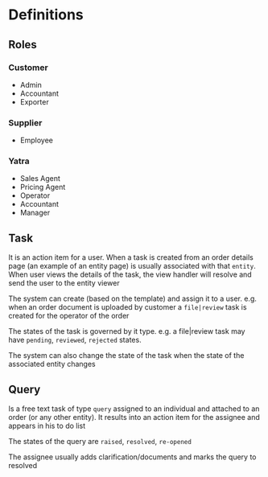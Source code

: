 # Definitions

## Roles

### Customer 

- Admin
- Accountant
- Exporter

### Supplier

- Employee

### Yatra

- Sales Agent
- Pricing Agent
- Operator
- Accountant
- Manager

## Task

It is an action item for a user. When a task is created from an order details page (an example of an entity page) is usually associated with that `entity`. When user views the details of the task, the view handler will resolve and send the user to the entity viewer

The system can create (based on the template) and assign it to a user. 
e.g. when an order document is uploaded by customer a `file|review` task is created for the operator of the order

The states of the task is governed by it type. 
e.g. a file|review task may have `pending`, `reviewed`, `rejected` states.

The system can also change the state of the task when the state of the associated entity changes 

## Query

Is a free text task of type `query` assigned to an individual and attached to an order (or any other entity). It results into an action item for the assignee and appears in his to do list

The states of the query are `raised`, `resolved`, `re-opened`

The assignee usually adds clarification/documents and marks the query to resolved
